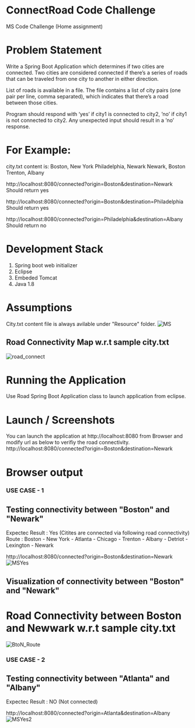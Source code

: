 # ConnectRoad Code Challenge
MS Code Challenge (Home assignment)

# Problem Statement
Write a Spring Boot Application which determines if two cities are connected. Two cities are considered
connected if there’s a series of roads that can be traveled from one city to another in either direction.

List of roads is available in a file. The file contains a list of city pairs (one pair per line, comma separated), 
which indicates that there’s a road between those cities.

Program should respond with ‘yes’ if city1 is connected to city2, ’no’ if city1 is not connected to city2.
Any unexpected input should result in a ’no’ response.

# For Example:
city.txt content is:
Boston, New York
Philadelphia, Newark
Newark, Boston
Trenton, Albany


http://localhost:8080/connected?origin=Boston&destination=Newark
Should return yes

http://localhost:8080/connected?origin=Boston&destination=Philadelphia
Should return yes

http://localhost:8080/connected?origin=Philadelphia&destination=Albany
Should return no

# Development Stack
1. Spring boot web initializer 
2. Eclipse
3. Embeded Tomcat
4. Java 1.8

# Assumptions
City.txt content file is always avilable under "Resource" folder. ![MS](https://user-images.githubusercontent.com/62044788/87993274-18f93580-cab8-11ea-80d3-b50a9e30c9c3.JPG)

## Road Connectivity Map w.r.t sample city.txt
![road_connect](https://user-images.githubusercontent.com/62044788/87995718-434df180-cabe-11ea-9675-e2ea4a9a5f6e.JPG)



# Running the Application
Use Road Spring Boot Application class to launch application from eclipse.

# Launch / Screenshots
You can launch the application at http://localhost:8080 from Browser
and modify url as below to verifiy the road connectivity. http://localhost:8080/connected?origin=Boston&destination=Newark

# Browser output

### USE CASE - 1

## Testing connectivity between "Boston" and "Newark"
Expectec Result : Yes (Citites are connected via following road connectivity) 
Route : Boston - New York - Atlanta - Chicago - Trenton - Albany - Detriot - Lexington - Newark

http://localhost:8080/connected?origin=Boston&destination=Newark
![MSYes](https://user-images.githubusercontent.com/62044788/87994768-ca4d9a80-cabb-11ea-8ba0-3a44ad17d466.JPG)

## Visualization of connectivity between "Boston" and "Newark"
# Road Connectivity between Boston and Newwark w.r.t sample city.txt
![BtoN_Route](https://user-images.githubusercontent.com/62044788/87996188-6331e500-cabf-11ea-90d9-b66560ffadf1.JPG)



### USE CASE - 2
## Testing connectivity between "Atlanta" and "Albany" 
Expectec Result : NO (Not connected) 

http://localhost:8080/connected?origin=Atlanta&destination=Albany
![MSYes2](https://user-images.githubusercontent.com/62044788/87994833-ee10e080-cabb-11ea-8571-1ec8250520d1.JPG)










  
  
  
